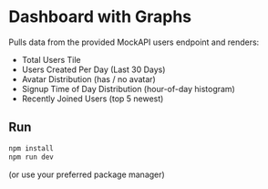 # Dashboard with Graphs

Pulls data from the provided MockAPI users endpoint and renders:
- Total Users Tile
- Users Created Per Day (Last 30 Days)
- Avatar Distribution (has / no avatar)
- Signup Time of Day Distribution (hour-of-day histogram)
- Recently Joined Users (top 5 newest)

## Run
```bash
npm install
npm run dev
```
(or use your preferred package manager)